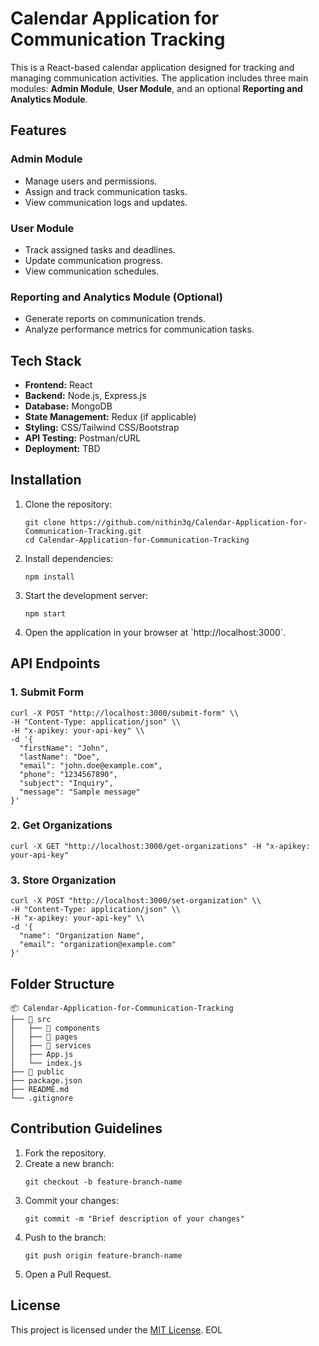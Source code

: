 
# Calendar Application for Communication Tracking

This is a React-based calendar application designed for tracking and managing communication activities. The application includes three main modules: **Admin Module**, **User Module**, and an optional **Reporting and Analytics Module**. 

## Features

### Admin Module
- Manage users and permissions.
- Assign and track communication tasks.
- View communication logs and updates.
  
### User Module
- Track assigned tasks and deadlines.
- Update communication progress.
- View communication schedules.

### Reporting and Analytics Module (Optional)
- Generate reports on communication trends.
- Analyze performance metrics for communication tasks.

## Tech Stack
- **Frontend:** React
- **Backend:** Node.js, Express.js
- **Database:** MongoDB
- **State Management:** Redux (if applicable)
- **Styling:** CSS/Tailwind CSS/Bootstrap
- **API Testing:** Postman/cURL
- **Deployment:** TBD

## Installation

1. Clone the repository:
   ```
   git clone https://github.com/nithin3q/Calendar-Application-for-Communication-Tracking.git
   cd Calendar-Application-for-Communication-Tracking
   ```

2. Install dependencies:
   ```
   npm install
   ```

3. Start the development server:
   ```
   npm start
   ```

4. Open the application in your browser at \`http://localhost:3000\`.

## API Endpoints

### 1. **Submit Form**
   ```
   curl -X POST "http://localhost:3000/submit-form" \\
   -H "Content-Type: application/json" \\
   -H "x-apikey: your-api-key" \\
   -d '{
     "firstName": "John",
     "lastName": "Doe",
     "email": "john.doe@example.com",
     "phone": "1234567890",
     "subject": "Inquiry",
     "message": "Sample message"
   }'
   ```

### 2. **Get Organizations**
   ```
   curl -X GET "http://localhost:3000/get-organizations" -H "x-apikey: your-api-key"
   ```

### 3. **Store Organization**
   ```
   curl -X POST "http://localhost:3000/set-organization" \\
   -H "Content-Type: application/json" \\
   -H "x-apikey: your-api-key" \\
   -d '{
     "name": "Organization Name",
     "email": "organization@example.com"
   }'
   ```

## Folder Structure

```
📦 Calendar-Application-for-Communication-Tracking
├── 📁 src
│   ├── 📁 components
│   ├── 📁 pages
│   ├── 📁 services
│   ├── App.js
│   └── index.js
├── 📁 public
├── package.json
├── README.md
└── .gitignore
```

## Contribution Guidelines
1. Fork the repository.
2. Create a new branch:
   ```
   git checkout -b feature-branch-name
   ```
3. Commit your changes:
   ```
   git commit -m "Brief description of your changes"
   ```
4. Push to the branch:
   ```
   git push origin feature-branch-name
   ```
5. Open a Pull Request.

## License
This project is licensed under the [MIT License](LICENSE).
EOL

